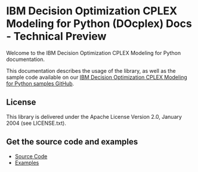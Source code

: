 # IBM Decision Optimization CPLEX Modeling for Python (DOcplex) Docs - Technical Preview

Welcome to the IBM Decision Optimization CPLEX Modeling for Python documentation.

This documentation describes the usage of the library, as well as the sample code available on our [IBM Decision Optimization CPLEX Modeling for Python samples GitHub](https://github.com/IBMDecisionOptimization/docplex-examples).

## License

This library is delivered under the  Apache License Version 2.0, January 2004 (see LICENSE.txt).

## Get the source code and examples

* [Source Code](https://github.com/IBMDecisionOptimization/docplex)
* [Examples](https://github.com/IBMDecisionOptimization/docplex-examples)